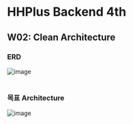 # HHPlus Backend 4th #

## W02: Clean Architecture ##
### ERD ###

![image](https://github.com/lemoneeing/hhplus.backend4/assets/138500282/8f995729-fb65-47bd-90bd-b0978755df28)
<br /><br />
### 목표 Architecture ###

![image](https://github.com/lemoneeing/hhplus.backend4/assets/138500282/40395d15-1a47-457b-9501-555c6ee59989)
